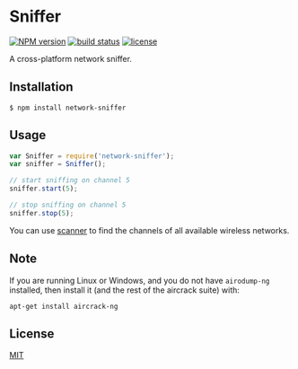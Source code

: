 
# Sniffer
[![NPM version][npm-image]][npm-url]
[![build status][circle-image]][circle-url]
[![license][license-image]][license-url]

A cross-platform network sniffer.

## Installation

    $ npm install network-sniffer

## Usage

```js
var Sniffer = require('network-sniffer');
var sniffer = Sniffer();

// start sniffing on channel 5
sniffer.start(5);

// stop sniffing on channel 5
sniffer.stop(5);
```

You can use [scanner](https://github.com/stevenmiller888/scanner) to find the channels of all available wireless networks.

## Note

If you are running Linux or Windows, and you do not have `airodump-ng` installed, then install it (and the rest of the aircrack suite) with:

`apt-get install aircrack-ng`

## License

[MIT](https://tldrlegal.com/license/mit-license)

[npm-image]: https://img.shields.io/npm/v/network-sniffer.svg?style=flat-square
[npm-url]: https://npmjs.org/package/network-sniffer
[circle-image]: https://img.shields.io/circleci/project/stevenmiller888/sniffer.svg
[circle-url]: https://circleci.com/gh/stevenmiller888/sniffer
[license-image]: https://img.shields.io/npm/l/express.svg
[license-url]: https://tldrlegal.com/license/mit-license
